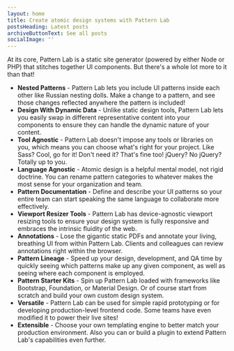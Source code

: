 ```yaml
---
layout: home
title: Create atomic design systems with Pattern Lab
postsHeading: Latest posts
archiveButtonText: See all posts
socialImage: ''
---
```


At its core, Pattern Lab is a static site generator (powered by either Node or PHP) that stitches together UI components. But there's a whole lot more to it than that!

- **Nested Patterns** - Pattern Lab lets you include UI patterns inside each other like Russian nesting dolls. Make a change to a pattern, and see those changes reflected anywhere the pattern is included!
- **Design With Dynamic Data** - Unlike static design tools, Pattern Lab lets you easily swap in different representative content into your components to ensure they can handle the dynamic nature of your content.
- **Tool Agnostic** - Pattern Lab doesn't impose any tools or libraries on you, which means you can choose what's right for your project. Like Sass? Cool, go for it! Don't need it? That's fine too! jQuery? No jQuery? Totally up to you.
- **Language Agnostic** - Atomic design is a helpful mental model, not rigid doctrine. You can rename pattern categories to whatever makes the most sense for your organization and team.
- **Pattern Documentation** - Define and describe your UI patterns so your entire team can start speaking the same language to collaborate more effectively.
- **Viewport Resizer Tools** - Pattern Lab has device-agnostic viewport resizing tools to ensure your design system is fully responsive and embraces the intrinsic fluidity of the web.
- **Annotations** - Lose the gigantic static PDFs and annotate your living, breathing UI from within Pattern Lab. Clients and colleagues can review annotations right within the browser.
- **Pattern Lineage** - Speed up your design, development, and QA time by quickly seeing which patterns make up any given component, as well as seeing where each component is employed.
- **Pattern Starter Kits** - Spin up Pattern Lab loaded with frameworks like Bootstrap, Foundation, or Material Design. Or of course start from scratch and build your own custom design system.
- **Versatile** - Pattern Lab can be used for simple rapid prototyping or for developing production-level frontend code. Some teams have even modified it to power their live sites!
- **Extensible** - Choose your own templating engine to better match your production environment. Also you can or build a plugin to extend Pattern Lab's capabilities even further.
